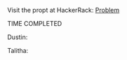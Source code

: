Visit the propt at HackerRack: [Problem](https://www.hackerrank.com/challenges/max-array-sum/problem?h_l=interview&playlist_slugs%5B%5D=interview-preparation-kit&playlist_slugs%5B%5D=dynamic-programming)

TIME COMPLETED

Dustin: 

Talitha: 
